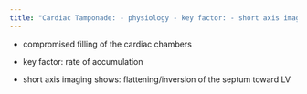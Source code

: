 ```yaml
---
title: "Cardiac Tamponade: - physiology - key factor: - short axis imaging during deep inspiration shows: _________"
---
```

- compromised filling of the cardiac chambers
- key factor: rate of accumulation

- short axis imaging shows: flattening/inversion of the septum toward LV

